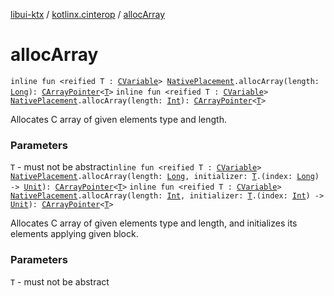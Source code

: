 [libui-ktx](../index.md) / [kotlinx.cinterop](index.md) / [allocArray](./alloc-array.md)

# allocArray

`inline fun <reified T : `[`CVariable`](-c-variable/index.md)`> `[`NativePlacement`](-native-placement/index.md)`.allocArray(length: `[`Long`](https://kotlinlang.org/api/latest/jvm/stdlib/kotlin/-long/index.html)`): `[`CArrayPointer`](-c-array-pointer.md)`<`[`T`](alloc-array.md#T)`>`
`inline fun <reified T : `[`CVariable`](-c-variable/index.md)`> `[`NativePlacement`](-native-placement/index.md)`.allocArray(length: `[`Int`](https://kotlinlang.org/api/latest/jvm/stdlib/kotlin/-int/index.html)`): `[`CArrayPointer`](-c-array-pointer.md)`<`[`T`](alloc-array.md#T)`>`

Allocates C array of given elements type and length.

### Parameters

`T` - must not be abstract`inline fun <reified T : `[`CVariable`](-c-variable/index.md)`> `[`NativePlacement`](-native-placement/index.md)`.allocArray(length: `[`Long`](https://kotlinlang.org/api/latest/jvm/stdlib/kotlin/-long/index.html)`, initializer: `[`T`](alloc-array.md#T)`.(index: `[`Long`](https://kotlinlang.org/api/latest/jvm/stdlib/kotlin/-long/index.html)`) -> `[`Unit`](https://kotlinlang.org/api/latest/jvm/stdlib/kotlin/-unit/index.html)`): `[`CArrayPointer`](-c-array-pointer.md)`<`[`T`](alloc-array.md#T)`>`
`inline fun <reified T : `[`CVariable`](-c-variable/index.md)`> `[`NativePlacement`](-native-placement/index.md)`.allocArray(length: `[`Int`](https://kotlinlang.org/api/latest/jvm/stdlib/kotlin/-int/index.html)`, initializer: `[`T`](alloc-array.md#T)`.(index: `[`Int`](https://kotlinlang.org/api/latest/jvm/stdlib/kotlin/-int/index.html)`) -> `[`Unit`](https://kotlinlang.org/api/latest/jvm/stdlib/kotlin/-unit/index.html)`): `[`CArrayPointer`](-c-array-pointer.md)`<`[`T`](alloc-array.md#T)`>`

Allocates C array of given elements type and length, and initializes its elements applying given block.

### Parameters

`T` - must not be abstract